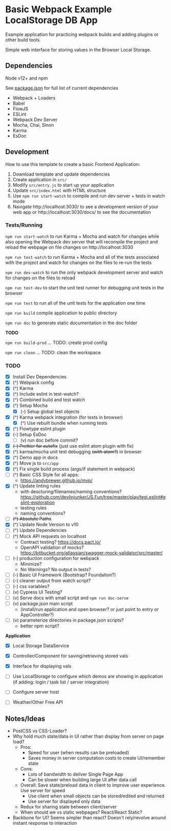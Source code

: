 # Basic Webpack Example LocalStorage DB App

Example application for practicing webpack builds and adding plugins or other build tools.

Simple web interface for storing values in the Browser Local Storage.


## Dependencies
Node v12+ and npm

See [package.json](https://github.com/devlinjunker/basic.webpack/blob/master/package.json) for full list of current dependencies
 - Webpack + Loaders
 - Babel
 - FlowJS
 - ESLint
 - Webpack Dev Server
 - Mocha, Chai, Sinon
 - Karma
 - EsDoc


## Development

How to use this template to create a basic Frontend Application:

1. Download template and update dependencies
2. Create application in `src/`
3. Modify `src/entry.js` to start up your application
4. Update `src/index.html` with HTML structure
5. Use `npm run start-watch` to compile and run dev server + tests in watch mode
6. Navigate http://localhost:3030/ to see a development version of your web app or http://localhost:3030/docs/
to see the documentation


### Tests/Running

`npm run start-watch` to run Karma + Mocha and watch for changes while also opening the Webpack dev server that will recompile the project and reload the webpage on file changes on http://localhost:3030

`npm run test-watch` to run Karma + Mocha and all of the tests associated with the project and watch for changes on the files to re-run the tests

`npm run dev-watch` to run the only webpack development server and watch for changes on the files to reload

`npm run test-dev` to start the unit test runner for debugging unit tests in the browser

`npm run test` to run all of the unit tests for the application one time

`npm run build` compile application to public directory

`npm run doc` to generate static documentation in the doc folder

**TODO**

`npm run build-prod` ... TODO: create prod config

`npm run clean` ... TODO: clean the workspace



### TODO
 - [x] Install Dev Dependencies
 - [x] (^) Webpack config
 - [x] (^) Karma
 - [x] (^) Include eslint in test-watch?
 - [x] (^) Combined build and test watch
 - [x] (^) Setup Mocha
    - [x] (-) Setup global test objects
 - [x] (^) Karma webpack integration (for tests in browser)
    - [x] (^) Use rebuilt bundle when running tests
 - [x] (^) Flowtype eslint plugin
 - [x] (-) Setup EsDoc
    - [ ] (v) run doc before commit?
 - [x] ~~(-) Prettier for autofix~~ (just use eslint atom plugin with fix)
 - [x] (^) karma/mocha unit test debugging ~~(with atom?)~~ in browser
 - [x] (^) Demo app in docs
 - [x] (^) Move js to `src/app`
 - [x] (^) Fix single build process (args/if statement in webpack)
 - [ ] (^) Basic CSS Style for all apps:
      - https://andybrewer.github.io/mvp/
 - [x] (^) Update linting rules
      - with descturing/filenames/naming conventions? https://github.com/devlinjunker/JS.Fun/tree/master/play/test.eslint#eslint-exploration
      - testing rules
      - naming conventions?
 - [ ] ~~(^) Absolute Paths~~
 - [x] (^) Update Node Version to v10
 - [ ] (^) Update Dependencies
 - [ ] (^) Mock API requests on localhost
    - Contract testing? https://docs.pact.io/
    - OpenAPI validation of mocks? https://bitbucket.org/atlassian/swagger-mock-validator/src/master/
 - [ ] (-) production configuration for webpack
    - Minimize?
    - No Warnings? No output in tests?
 - [ ] (-) Basic UI Framework (Bootstrap? Foundation?)
 - [ ] (-) cleaner output from watch script?
 - [ ] (-) css variables?
 - [ ] (v) Cypress UI Testing?
 - [ ] (v) Serve docs with small script and `npm run doc-serve`
 - [ ] (v) package.json main script
    - (install/run application and open browser? or just point to entry or AppController?)
 - [ ] (v) parameterize directories in package.json scripts?
    - better npm script?

**Application**
 - [x] Local Storage DataService
 - [x] Controller/Component for saving/retrieving stored vals
 - [x] Interface for displaying vals
 - [ ] Use LocalStorage to configure which demos are showing in application (if adding: login / task list / server integration)
 - [ ] Configure server host
 - [ ] Weather/Other Free API


## Notes/Ideas
 - PostCSS vs CSS-Loader?
 - Why hold much state/data in UI rather than display from server on page load?
    - Pros:
      - Speed for user (when results can be preloaded)
      - Saves money in server computation costs to create UI/remember state
    - Cons:
      - Lots of bandwidth to deliver Single Page App
      - Can be slower when building large UI after data call
    - Overall: Save state/preload data in client to improve user experience. Use server for speed
      - Use client when small objects can be stored/edited and returned
      - Use server for displayed only data
    - Redux for sharing state between client/server
    - When should we vs static webpages? React/React Static?
 - Backbone for UI? Seems simpler than react? Doesn't rely/revolve around instant response to interaction
